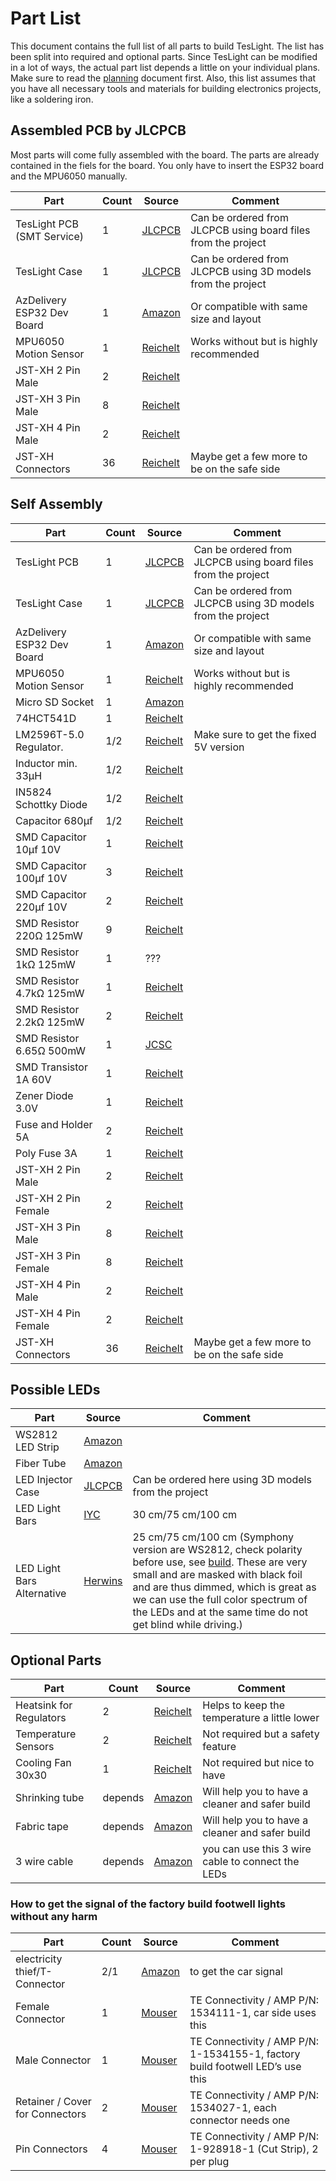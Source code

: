 # Part List

This document contains the full list of all parts to build TesLight.
The list has been split into required and optional parts.
Since TesLight can be modified in a lot of ways, the actual part list depends a little on your individual plans.
Make sure to read the [planning](planning.md) document first.
Also, this list assumes that you have all necessary tools and materials for building electronics projects, like a soldering iron.

## Assembled PCB by JLCPCB

Most parts will come fully assembled with the board.
The parts are already contained in the fiels for the board.
You only have to insert the ESP32 board and the MPU6050 manually.

| Part                       | Count | Source                | Comment                                                       |
| -------------------------- | ----- | --------------------- | ------------------------------------------------------------- |
| TesLight PCB (SMT Service) | 1     | [JLCPCB][jlcpcb]      | Can be ordered from JLCPCB using board files from the project |
| TesLight Case              | 1     | [JLCPCB][jlcpcb]      | Can be ordered from JLCPCB using 3D models from the project   |
| AzDelivery ESP32 Dev Board | 1     | [Amazon][esp32]       | Or compatible with same size and layout                       |
| MPU6050 Motion Sensor      | 1     | [Reichelt][mpu6050]   | Works without but is highly recommended                       |
| JST-XH 2 Pin Male          | 2     | [Reichelt][jstxh2m]   |                                                               |
| JST-XH 3 Pin Male          | 8     | [Reichelt][jstxh3m]   |                                                               |
| JST-XH 4 Pin Male          | 2     | [Reichelt][jstxh4m]   |                                                               |
| JST-XH Connectors          | 36    | [Reichelt][jstxhconn] | Maybe get a few more to be on the safe side                   |

## Self Assembly

| Part                       | Count | Source                | Comment                                                       |
| -------------------------- | ----- | --------------------- | ------------------------------------------------------------- |
| TesLight PCB               | 1     | [JLCPCB][jlcpcb]      | Can be ordered from JLCPCB using board files from the project |
| TesLight Case              | 1     | [JLCPCB][jlcpcb]      | Can be ordered from JLCPCB using 3D models from the project   |
| AzDelivery ESP32 Dev Board | 1     | [Amazon][esp32]       | Or compatible with same size and layout                       |
| MPU6050 Motion Sensor      | 1     | [Reichelt][mpu6050]   | Works without but is highly recommended                       |
| Micro SD Socket            | 1     | [Amazon][sdsocket]    |                                                               |
| 74HCT541D                  | 1     | [Reichelt][74hct541d] |                                                               |
| LM2596T-5.0 Regulator.     | 1/2   | [Reichelt][lm2596]    | Make sure to get the fixed 5V version                         |
| Inductor min. 33µH         | 1/2   | [Reichelt][ind33]     |                                                               |
| IN5824 Schottky Diode      | 1/2   | [Reichelt][in5824]    |                                                               |
| Capacitor 680µf            | 1/2   | [Reichelt][cap680]    |                                                               |
| SMD Capacitor 10µf 10V     | 1     | [Reichelt][cap10]     |                                                               |
| SMD Capacitor 100µf 10V    | 3     | [Reichelt][cap100]    |                                                               |
| SMD Capacitor 220µf 10V    | 2     | [Reichelt][cap220]    |                                                               |
| SMD Resistor 220Ω 125mW    | 9     | [Reichelt][res220]    |                                                               |
| SMD Resistor 1kΩ 125mW     | 1     | ???                   |                                                               |
| SMD Resistor 4.7kΩ 125mW   | 1     | [Reichelt][res4700]   |                                                               |
| SMD Resistor 2.2kΩ 125mW   | 2     | [Reichelt][res2200]   |                                                               |
| SMD Resistor 6.65Ω 500mW   | 1     | [JCSC][res6]          |                                                               |
| SMD Transistor 1A 60V      | 1     | [Reichelt][tra1a60v]  |                                                               |
| Zener Diode 3.0V           | 1     | [Reichelt][zener3.0]  |                                                               |
| Fuse and Holder 5A         | 2     | [Reichelt][fuse]      |                                                               |
| Poly Fuse 3A               | 1     | [Reichelt][pfuse]     |                                                               |
| JST-XH 2 Pin Male          | 2     | [Reichelt][jstxh2m]   |                                                               |
| JST-XH 2 Pin Female        | 2     | [Reichelt][jstxh2f]   |                                                               |
| JST-XH 3 Pin Male          | 8     | [Reichelt][jstxh3m]   |                                                               |
| JST-XH 3 Pin Female        | 8     | [Reichelt][jstxh3f]   |                                                               |
| JST-XH 4 Pin Male          | 2     | [Reichelt][jstxh4m]   |                                                               |
| JST-XH 4 Pin Female        | 2     | [Reichelt][jstxh4f]   |                                                               |
| JST-XH Connectors          | 36    | [Reichelt][jstxhconn] | Maybe get a few more to be on the safe side                   |

## Possible LEDs

| Part              | Source            | Comment                                              |
| ----------------- | ----------------- | ---------------------------------------------------- |
| WS2812 LED Strip  | [Amazon][ws2812b] |                                                      |
| Fiber Tube        | [Amazon][fiber]   |                                                      |
| LED Injector Case | [JLCPCB][jlcpcb]  | Can be ordered here using 3D models from the project |
| LED Light Bars    | [IYC][lightbars]  | 30 cm/75 cm/100 cm                                   |
| LED Light Bars Alternative   | [Herwins][lightbars_symphony]  | 25 cm/75 cm/100 cm (Symphony version are WS2812, check polarity before use, see [build](build.md). These are very small and are masked with black foil and are thus dimmed, which is great as we can use the full color spectrum of the LEDs and at the same time do not get blind while driving.)           |

## Optional Parts

| Part                    | Count   | Source             | Comment                                         |
| ----------------------- | ------- | ------------------ | ----------------------------------------------- |
| Heatsink for Regulators | 2       | [Reichelt][hsink]  | Helps to keep the temperature a little lower    |
| Temperature Sensors     | 2       | [Reichelt][tsense] | Not required but a safety feature               |
| Cooling Fan 30x30       | 1       | [Reichelt][fan]    | Not required but nice to have                   |
| Shrinking tube          | depends | [Amazon][tubes]    | Will help you to have a cleaner and safer build |
| Fabric tape             | depends | [Amazon][tape]     | Will help you to have a cleaner and safer build |
| 3 wire cable            | depends | [Amazon][3-wire-cable]     | you can use this 3 wire cable to connect the LEDs |

### How to get the signal of the factory build footwell lights without any harm

| Part                    | Count   | Source             | Comment                                         |
| ----------------------- | ------- | ------------------ | ----------------------------------------------- |
| electricity thief/T-Connector | 2/1 | [Amazon][T-connector] | to get the car signal |
| Female Connector  | 1 | [Mouser][female-connector] | TE Connectivity / AMP P/N: 1534111-1, car side uses this |
| Male Connector | 1 | [Mouser][memale-connector] | TE Connectivity / AMP P/N: 1-1534155-1, factory build footwell LED’s use this |
| Retainer / Cover for Connectors | 2 |  [Mouser][retainer] | TE Connectivity / AMP P/N: 1534027-1, each connector needs one |
| Pin Connectors | 4 | [Mouser][pin-connectors] | TE Connectivity / AMP P/N: 1-928918-1 (Cut Strip), 2 per plug |

[jlcpcb]: https://cart.jlcpcb.com/quote?orderType=1&stencilLayer=2&stencilWidth=100&stencilLength=100
[esp32]: https://www.amazon.de/AZDelivery-NodeMCU-Development-Nachfolgermodell-ESP8266/dp/B071P98VTG/ref=sr_1_3?__mk_de_DE=%C3%85M%C3%85%C5%BD%C3%95%C3%91&crid=3U1PNFQJDSD0A&keywords=az%2Besp32&qid=1661668180&sprefix=az%2Besp32%2Caps%2C82&sr=8-3&th=1
[mpu6050]: https://www.reichelt.de/entwicklerboards-beschleunigung-gyroskop-3-achsen-mpu-6050-debo-sens-3axis-p253987.html?&trstct=pos_0&nbc=1
[jstxh2m]: https://www.reichelt.de/jst-buchsengehaeuse-1x2-polig-xh-jst-xh2p-bu-p185085.html?&trstct=pos_0&nbc=1
[jstxh2f]: https://www.reichelt.de/jst-stiftleiste-gerade-1x2-polig-xh-jst-xh2p-st-p185073.html?&trstct=pos_0&nbc=1
[jstxh3m]: https://www.reichelt.de/jst-buchsengehaeuse-1x3-polig-xh-jst-xh3p-bu-p185086.html?&trstct=pos_6&nbc=1
[jstxh3f]: https://www.reichelt.de/jst-stiftleiste-gerade-1x3-polig-xh-jst-xh3p-st-p185074.html?&trstct=pos_1&nbc=1
[jstxh4m]: https://www.reichelt.de/jst-buchsengehaeuse-1x4-polig-xh-jst-xh4p-bu-p185087.html?&trstct=pos_5&nbc=1
[jstxh4f]: https://www.reichelt.de/jst-stiftleiste-gerade-1x4-polig-xh-jst-xh4p-st-p185075.html?&trstct=pos_13&nbc=1
[jstxhconn]: https://www.reichelt.de/jst-crimpkontakt-buchse-xh-jst-xh-ckb-p185091.html?&trstct=pos_0&nbc=1
[sdsocket]: https://www.amazon.de/sourcingmap-St%C3%BCck-Oberfl%C3%A4chenmontage-Speicherkarte-Sockel/dp/B00E6PVMU2/ref=sr_1_2?__mk_de_DE=%C3%85M%C3%85%C5%BD%C3%95%C3%91&crid=VKTMLVUP5HRL&keywords=micro+sd+socket+pcb&qid=1661668495&sprefix=micro+sd+socket+pcb%2Caps%2C71&sr=8-2
[74hct541d]: https://www.reichelt.de/latch-octal-4-5--5-5-v-so-20-74hct-541d-nxp-p216688.html?&trstct=pos_0&nbc=1
[lm2596]: https://www.reichelt.de/abwaerts-schaltregler-adj-4-5--40-v-5-0-v-3-a-to-220-5-lm-2596-t5-0-p109365.html?&trstct=pos_1&nbc=1
[ind33]: https://www.reichelt.de/smd-power-induktivitaet-eisenpulverkern-100-h-pan-etqp5m101ygk-p245793.html?&trstct=pos_2&nbc=1
[in5824]: https://www.reichelt.de/schottkydiode-40-v-5-a-do-214ab-smc-sk-54c-p146598.html?&trstct=pos_3&nbc=1
[cap680]: https://www.reichelt.de/elko-radial-680-uf-25-v-105-c-low-esr-fm-a-680u-25-p200061.html?&trstct=pos_6&nbc=1
[cap10]: https://www.reichelt.de/smd-tantal-kondensator-10-f-10v-tps-3216-10-10-p167046.html?&trstct=pos_1&nbc=1
[cap100]: https://www.reichelt.de/smd-tantal-100-f-10v-125-c-t491c-100u-10-p206478.html?&trstct=pos_0&nbc=1
[cap220]: https://www.reichelt.de/smd-tantal-220-uf-10-v-2000-h-posc-220-10d-40-p145946.html?&trstct=pos_0&nbc=1
[res220]: https://www.reichelt.de/smd-widerstand-0805-220-ohm-125-mw-1--smd-0805-220-p32878.html?&trstct=pos_1&nbc=1
[res4700]: https://www.reichelt.de/smd-widerstand-0805-4-7-kohm-125-mw-1--smd-0805-4-70k-p32894.html?&trstct=pos_6&nbc=1
[res2200]: https://www.reichelt.de/smd-widerstand-0805-2-2-kohm-125-mw-1--smd-0805-2-20k-p32890.html?&trstct=pos_13&nbc=1
[res6]: https://lcsc.com/product-detail/Chip-Resistor-Surface-Mount_YAGEO-RC1210FR-076R65L_C309592.html
[tra1a60v]: https://www.reichelt.de/bipolartransistor-npn-60v-1a-hfe-100--250-sot-223-bcp-55-16-smd-p41326.html?&trstct=pos_0&nbc=1
[zener3.0]: https://www.reichelt.de/zenerdiode-3-3-v-300mw-sod-323-mm3z3v3t1g-ons-p219513.html?&trstct=pos_0&nbc=1
[fuse]: https://www.reichelt.de/smd-sicherungshalter-mit-sicherung-5-0-a-125-v-superflink-litt-0154005-dr-p229204.html?&trstct=pos_14&nbc=1
[pfuse]: https://www.reichelt.de/rueckstellende-sicherungen-8-a-litt-ruef400-p242414.html?&trstct=pos_0&nbc=1
[ws2812b]: https://www.amazon.de/BTF-LIGHTING-adressierbar-Vollfarbiger-wasserdichte-DIY-Projekte/dp/B088BRY2SH/ref=sr_1_8?__mk_de_DE=%C3%85M%C3%85%C5%BD%C3%95%C3%91&crid=1OSVQ80JPAJDG&keywords=ws2812b+strip+60%2Fm&qid=1662188470&sprefix=ws2812b+strip+60%2Fm%2Caps%2C82&sr=8-8
[fiber]: https://www.amazon.de/TABEN-Autoseitenlicht-LED-Beleuchtung-Innenatmosph%C3%A4re-Neonstreifenleuchten/dp/B08DLJ2JJ1/ref=sr_1_7?__mk_de_DE=%C3%85M%C3%85%C5%BD%C3%95%C3%91&keywords=taben+fiber&qid=1662190164&sr=8-7
[lightbars]: https://individualiseyourcar.com/en/ambitrim-digital-rgb-led-ambient-light-components.html
[lightbars_symphony]: https://de.aliexpress.com/item/1005004297563628.html
[hsink]: https://www.reichelt.de/kuehlkoerper-15-2-mm-alu-26-k-w-to-220-fk-242-sa-220-o-p228044.html?PROVID=2788&gclid=CjwKCAiA9qKbBhAzEiwAS4yeDbgDFQnpxuPlW2l_6iWmSpzoQlH7U5ZTtUvpgh0bGrCp32GTk7xljBoCXLsQAvD_BwE
[tsense]: https://www.reichelt.de/digital-thermometer-1-wire--0-5-c-to-92-ds-18b20-p58169.html?&trstct=pos_0&nbc=1
[fan]: https://www.amazon.de/gp/product/B071JN6HKM/ref=ppx_yo_dt_b_asin_title_o08_s00?ie=UTF8&psc=1
[tubes]: https://www.amazon.de/ChiliTec-12000058-Chilitec-Schrumpfschlauch-Sortiment-100-teilig/dp/B003H9CJ1Y/ref=sr_1_20_mod_primary_new?__mk_de_DE=%C3%85M%C3%85%C5%BD%C3%95%C3%91&crid=1Q5IY5D32HNLR&keywords=schrumpfschlauch&qid=1662189028&sbo=RZvfv%2F%2FHxDF%2BO5021pAnSA%3D%3D&sprefix=schrumpfschlauch%2Caps%2C115&sr=8-20
[tape]: https://www.amazon.de/tesa-Gewebeband-Witterungsbest%C3%A4ndiges-Panzertape-Befestigen/dp/B000KT7E0U/ref=sr_1_5?__mk_de_DE=%C3%85M%C3%85%C5%BD%C3%95%C3%91&crid=1U7SK4BSKYGK0&keywords=Gewebeband&qid=1662189088&sprefix=gewebeban%2Caps%2C94&sr=8-5
[3-wire-cable]: https://www.amazon.de/dp/B0999BVQYL
[T-connector]: https://www.amazon.de/dp/B07F3SGJXR
[female-connector]: https://www.mouser.com/ProductDetail/TE-Connectivity-AMP/1534111-1?qs=%2Fha2pyFaduiexECXuMzaAIQHOcZu%252BI25DS0iBamxYRg%3D
[memale-connector]: https://www.mouser.com/ProductDetail/571-1-1534155-1
[retainer]: https://www.mouser.com/ProductDetail/571-1534027-1
[pin-connectors]:https://www.mouser.com/ProductDetail/571-1-928918-1-CT
